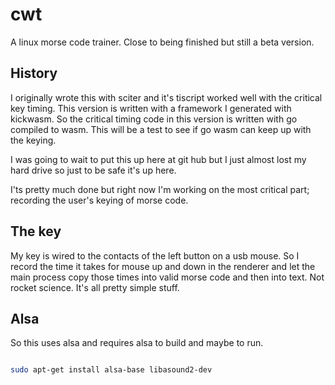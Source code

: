 # cwt

A linux morse code trainer. Close to being finished but still a beta version.

## History

I originally wrote this with sciter and it's tiscript worked well with the critical key timing. This version is written with a framework I generated with kickwasm. So the critical timing code in this version is written with go compiled to wasm. This will be a test to see if go wasm can keep up with the keying.

I was going to wait to put this up here at git hub but I just almost lost my hard drive so just to be safe it's up here.

I'ts pretty much done but right now I'm working on the most critical part; recording the user's keying of morse code.

## The key

My key is wired to the contacts of the left button on a usb mouse. So I record the time it takes for mouse up and down in the renderer and let the main process copy those times into valid morse code and then into text. Not rocket science. It's all pretty simple stuff.

## Alsa

So this uses alsa and requires alsa to build and maybe to run.

``` bash

sudo apt-get install alsa-base libasound2-dev

```